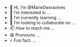 - 👋 Hi, I’m @MarieDesravines
- 👀 I’m interested in ...
- 🌱 I’m currently learning ...
- 💞️ I’m looking to collaborate on ...
- 📫 How to reach me ...
- 😄 Pronouns: ...
- ⚡ Fun fact: ...

<!---
MarieDesravines/MarieDesravines is a ✨ special ✨ repository because its `README.md` (this file) appears on your GitHub profile.
You can click the Preview link to take a look at your changes.
--->

